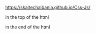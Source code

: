 https://skaitechalbania.github.io/Css-Js/

in the top of the html

<link rel="stylesheet" href="https://skaitechalbania.github.io/Css-Js/1.css" />

<link rel="stylesheet" href="https://skaitechalbania.github.io/Css-Js/2.css" />

<script src="https://skaitechalbania.github.io/Css-Js/1.part1.js"></script>

<script src="https://skaitechalbania.github.io/Css-Js/2.part2.js"></script>



in the end of the html
  <!-- dont remove -->
  <script src="https://skaitechalbania.github.io/Css-Js/1.js"></script>
  
  <script src="https://skaitechalbania.github.io/Css-Js/2.js"></script>
  
  <script src="https://skaitechalbania.github.io/Css-Js/3.js"></script>
  
  <script src="https://skaitechalbania.github.io/Css-Js/4.js"></script>
  
